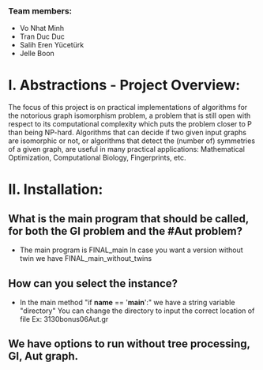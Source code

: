 ### Team members:
- Vo Nhat Minh
- Tran Duc Duc
- Salih Eren Yücetürk
- Jelle Boon

# I. Abstractions - Project Overview:

The focus of this project is on practical implementations of algorithms for the notorious graph isomorphism problem, a problem that is still open with respect to its computational complexity which puts the problem closer to P than being NP-hard. Algorithms that can decide if two given
input graphs are isomorphic or not, or algorithms that detect the (number of) symmetries
of a given graph, are useful in many practical applications: Mathematical Optimization,
Computational Biology, Fingerprints, etc.

# II. Installation:
## What is the main program that should be called, for both the GI problem and the #Aut problem?
  - The main program is FINAL_main
  In case you want a version without twin we have FINAL_main_without_twins

## How can you select the instance?
  - In the main method "if __name__ == '__main__':" we have a string variable "directory"
  You can change the directory to input the correct location of file
  Ex: 3130bonus06Aut.gr

## We have options to run without tree processing, GI, Aut graph.
